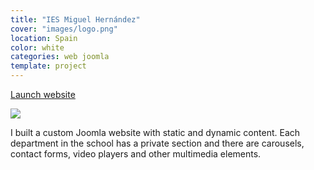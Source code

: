 ```yaml
---
title: "IES Miguel Hernández"
cover: "images/logo.png"
location: Spain
color: white
categories: web joomla
template: project
---
```


<p class="align-center">
<a class="btn" role="button" href="http://iesmh.edu.gva.es/" target="_blank">Launch website</a>
</p>

![](/work/ies-miguel-hernandez/images/1.png)

I built a custom Joomla website with static and dynamic content. Each department in the school has a private section and there are carousels, contact forms, video players and other multimedia elements.
